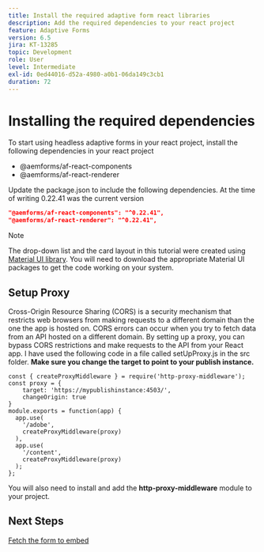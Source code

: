 ```yaml
---
title: Install the required adaptive form react libraries
description: Add the required dependencies to your react project
feature: Adaptive Forms
version: 6.5
jira: KT-13285
topic: Development
role: User
level: Intermediate
exl-id: 0ed44016-d52a-4980-a0b1-06da149c3cb1
duration: 72
---
```

# Installing the required dependencies

To start using headless adaptive forms in your react project, install the following dependencies in your react project

* @aemforms/af-react-components
* @aemforms/af-react-renderer

Update the package.json to include the following dependencies. At the time of writing 0.22.41 was the current version

```json
"@aemforms/af-react-components": "^0.22.41",
"@aemforms/af-react-renderer": "^0.22.41",

```

>[!NOTE]
>
>The drop-down list and the card layout in this tutorial were created using [Material UI library](https://mui.com/). You will need to download the appropriate Material UI packages to get the code working on your system.

## Setup Proxy

Cross-Origin Resource Sharing (CORS) is a security mechanism that restricts web browsers from making requests to a different domain than the one the app is hosted on. CORS errors can occur when you try to fetch data from an API hosted on a different domain. By setting up a proxy, you can bypass CORS restrictions and make requests to the API from your React app. I have used the following code in a file called setUpProxy.js in the src folder. **Make sure you change the target to point to your publish instance.**

```
const { createProxyMiddleware } = require('http-proxy-middleware');
const proxy = {
    target: 'https://mypublishinstance:4503/',
    changeOrigin: true
}
module.exports = function(app) {
  app.use(
    '/adobe',
    createProxyMiddleware(proxy)
  ),
  app.use(
    '/content',
    createProxyMiddleware(proxy)
  );
};
```

You will also need to install and add the **http-proxy-middleware** module to your project.

## Next Steps

[Fetch the form to embed](./fetch-the-form.md)
